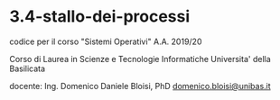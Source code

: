 # 3.4-stallo-dei-processi
codice per il corso "Sistemi Operativi"
A.A. 2019/20

Corso di Laurea in Scienze e Tecnologie Informatiche
Universita' della Basilicata

docente: Ing. Domenico Daniele Bloisi, PhD
domenico.bloisi@unibas.it
